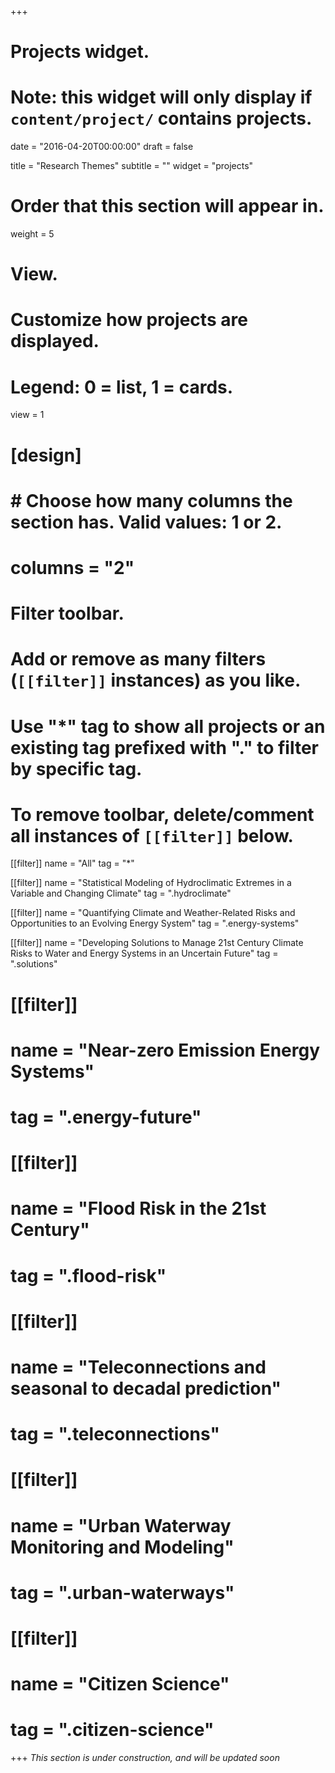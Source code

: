 +++
# Projects widget.
# Note: this widget will only display if `content/project/` contains projects.

date = "2016-04-20T00:00:00"
draft = false

title = "Research Themes"
subtitle = ""
widget = "projects"

# Order that this section will appear in.
weight = 5

# View.
# Customize how projects are displayed.
# Legend: 0 = list, 1 = cards.
view = 1

# [design]
#   # Choose how many columns the section has. Valid values: 1 or 2.
#   columns = "2"

# Filter toolbar.
# Add or remove as many filters (`[[filter]]` instances) as you like.
# Use "*" tag to show all projects or an existing tag prefixed with "." to filter by specific tag.
# To remove toolbar, delete/comment all instances of `[[filter]]` below.
[[filter]]
  name = "All"
  tag = "*"


[[filter]]
  name = "Statistical Modeling of Hydroclimatic Extremes in a Variable and Changing Climate"
  tag = ".hydroclimate"
  
[[filter]]
  name = "Quantifying Climate and Weather-Related Risks and Opportunities to an Evolving Energy System"
  tag = ".energy-systems"
  
[[filter]]
  name = "Developing Solutions to Manage 21st Century Climate Risks to Water and Energy Systems in an Uncertain Future"
  tag = ".solutions"
  
  
# [[filter]]
#   name = "Near-zero Emission Energy Systems"
#   tag = ".energy-future"
# 
# [[filter]]
#   name = "Flood Risk in the 21st Century"
#   tag = ".flood-risk"
# 
# [[filter]]
#   name = "Teleconnections and seasonal to decadal prediction"
#   tag = ".teleconnections"
# 
# [[filter]]
#   name = "Urban Waterway Monitoring and Modeling"
#   tag = ".urban-waterways"
#   
# [[filter]]
#   name = "Citizen Science"
#   tag = ".citizen-science"


+++
*This section is under construction, and will be updated soon*

